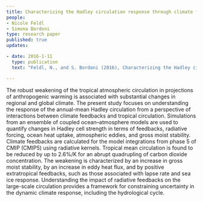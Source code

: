 ```yaml
---
title: Characterizing the Hadley circulation response through climate feedbacks 
people:
- Nicole Feldl
- Simona Bordoni
type: research paper
published: true
updates:

- date: 2016-1-11
  type: publication
  text: "Feldl, N., and S. Bordoni (2016), Characterizing the Hadley circulation response through regional climate feedbacks, <i>Journal of Climate</i>, 29, 613-622, [doi:10.1175/JCLI-D-15-0424.1](https://journals.ametsoc.org/doi/abs/10.1175/JCLI-D-15-0424.1)."

---
```


The robust weakening of the tropical atmospheric circulation in projections of anthropogenic warming is associated with substantial changes in regional and global climate. The present study focuses on understanding the response of the annual-mean Hadley circulation from a perspective of interactions between climate feedbacks and tropical circulation. Simulations from an ensemble of coupled ocean–atmosphere models are used to quantify changes in Hadley cell strength in terms of feedbacks, radiative forcing, ocean heat uptake, atmospheric eddies, and gross moist stability. Climate feedbacks are calculated for the model integrations from phase 5 of CMIP (CMIP5) using radiative kernels. Tropical mean circulation is found to be reduced by up to 2.6%/K for an abrupt quadrupling of carbon dioxide concentration. The weakening is characterized by an increase in gross moist stability, by an increase in eddy heat flux, and by positive extratropical feedbacks, such as those associated with lapse rate and sea ice response. Understanding the impact of radiative feedbacks on the large-scale circulation provides a framework for constraining uncertainty in the dynamic climate response, including the hydrological cycle.
